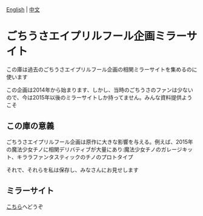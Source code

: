 [English](https://github.com/250king/gochiusa/blob/main/README-EN.md) | [中文](https://github.com/250king/gochiusa/blob/main/README.md)

# ごちうさエイプリルフール企画ミラーサイト

この庫は過去のごちうさエイプリルフール企画の相関ミラーサイトを集めるのに使います

この企画は2014年から始まります、しかし、当時のごちうさのファンは少ないので、今は2015年以後のミラーサイトしか持ってません。みんな資料提供ようこそ

## この庫の意義

ごちうさエイプリルフール企画は原作に大きな影響を与える。例えば、2015年の魔法少女チノに相関デリバティブが大量にあり:魔法少女チノのガレージキット、キララファンタスティックのチノのプロトタイプ

それで、それらを私は保存し、みなさんにお見せします

## ミラーサイト

[こちら](https://github.com/250king/gochiusa/blob/master/image/README.md)へどうぞ
